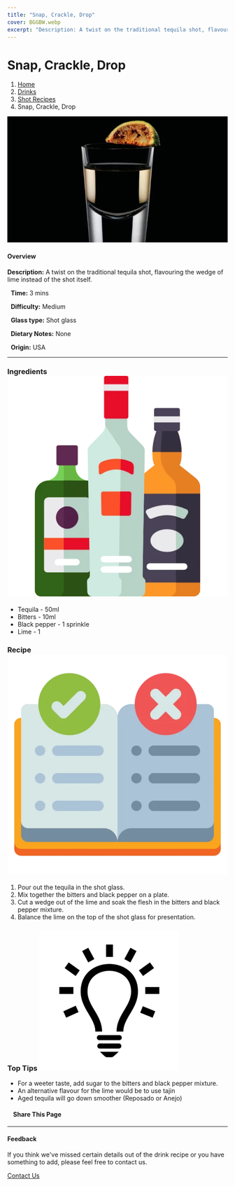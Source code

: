 ```yaml
---
title: "Snap, Crackle, Drop"
cover: BGGBW.webp
excerpt: "Description: A twist on the traditional tequila shot, flavouring the wedge of lime instead of the shot itself."
---
```


# Snap, Crackle, Drop

1.  [Home](/)
2.  [Drinks](drinks)
3.  [Shot Recipes](drinks/shotrecipes)
4.  Snap, Crackle, Drop

![](/images/snap-crackle-drop.webp)

#### Overview

**Description:** A twist on the traditional tequila shot, flavouring the wedge of lime instead of the shot itself.

  **Time:** 3 mins

  **Difficulty:** Medium

  **Glass type:** Shot glass

  **Dietary Notes:** None

  **Origin:** USA

* * *

### Ingredients ![target](/images/liquor.webp)

-   Tequila - 50ml
-   Bitters - 10ml
-   Black pepper - 1 sprinkle
-   Lime - 1

### Recipe ![target](/images/rules.webp)

1.  Pour out the tequila in the shot glass.
2.  Mix together the bitters and black pepper on a plate.
3.  Cut a wedge out of the lime and soak the flesh in the bitters and black pepper mixture.
4.  Balance the lime on the top of the shot glass for presentation.

### Top Tips ![target](/images/lightbulb.webp)

-   For a weeter taste, add sugar to the bitters and black pepper mixture.
-   An alternative flavour for the lime would be to use tajin
-   Aged tequila will go down smoother (Reposado or Anejo)

####     Share This Page

[](https://www.facebook.com/sharer/sharer.php?u=beergogglegames.co.uk/Drinks/ShotRecipes/snapcrackledrop)[](https://www.instagram.com/direct/new/)[](https://twitter.com/intent/tweet?url=beergogglegames.co.uk/Drinks/ShotRecipes/snapcrackledrop)

* * *

#### Feedback

If you think we've missed certain details out of the drink recipe or you have something to add, please feel free to contact us.

  
  
  
[Contact Us](contact)
